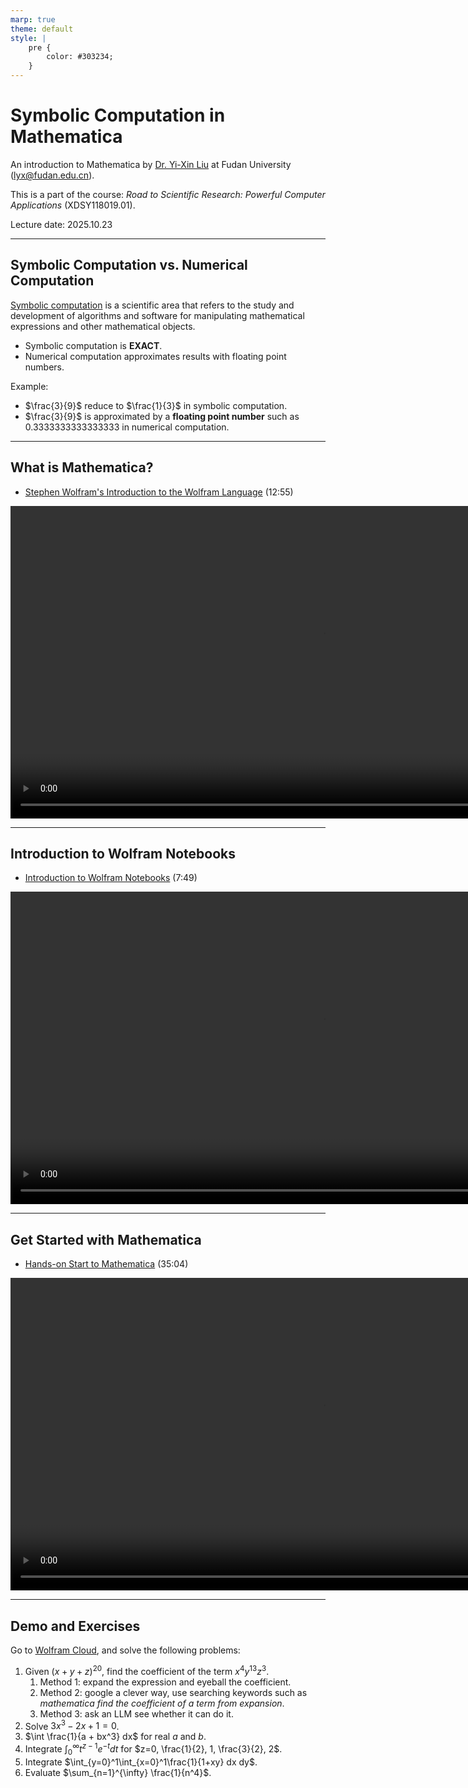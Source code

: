 ```yaml
---
marp: true
theme: default
style: |
    pre {
        color: #303234;
    }
---
```


<!--
backgroundColor: #191a2e
color: skyblue
-->
# Symbolic Computation in Mathematica

An introduction to Mathematica by [Dr. Yi-Xin Liu](http://www.yxliu.group) at Fudan University (lyx@fudan.edu.cn).

This is a part of the course: *Road to Scientific Research: Powerful Computer Applications* (XDSY118019.01).

Lecture date: 2025.10.23

---

<!-- _paginate: true -->
## Symbolic Computation vs. Numerical Computation

[Symbolic computation](https://en.wikipedia.org/wiki/Computer_algebra) is a scientific area that refers to the study and development of algorithms and software for manipulating mathematical expressions and other mathematical objects.

- Symbolic computation is **EXACT**.
- Numerical computation approximates results with floating point numbers.

Example:

- $\frac{3}{9}$ reduce to $\frac{1}{3}$ in symbolic computation.
- $\frac{3}{9}$ is approximated by a **floating point number** such as $0.3333333333333333$ in numerical computation.

---

## What is Mathematica?

- [Stephen Wolfram's Introduction to the Wolfram Language](https://youtu.be/_P9HqHVPeik) (12:55)

<video height="500" controls>
    <source src="mathematica_introduction.mp4">
</video>

---

## Introduction to Wolfram Notebooks

- [Introduction to Wolfram Notebooks](https://youtu.be/9Tc_FQbDYA4) (7:49)

<video height="500" controls>
    <source src="mathematica_notebook.mp4">
</video>

---

## Get Started with Mathematica

- [Hands-on Start to Mathematica](https://youtu.be/HwX34l9E8Ts) (35:04)

<video height="500" controls>
    <source src="mathematica_start.mp4">
</video>

---

## Demo and Exercises

Go to [Wolfram Cloud](https://www.wolframcloud.com), and solve the following problems:

1. Given $(x + y + z)^{20}$, find the coefficient of the term $x^4y^{13}z^3$.
   1. Method 1: expand the expression and eyeball the coefficient.
   2. Method 2: google a clever way, use searching keywords such as _mathematica find the coefficient of a term from expansion_.
   3. Method 3: ask an LLM see whether it can do it.
2. Solve $3x^3 - 2x + 1 = 0$.
3. $\int \frac{1}{a + bx^3} dx$ for real $a$ and $b$.
4. Integrate $\int_0^{\infty} t^{z-1}e^{-t} dt$ for $z=0, \frac{1}{2}, 1, \frac{3}{2}, 2$.
5. Integrate $\int_{y=0}^1\int_{x=0}^1\frac{1}{1+xy} dx dy$.
6. Evaluate $\sum_{n=1}^{\infty} \frac{1}{n^4}$.
